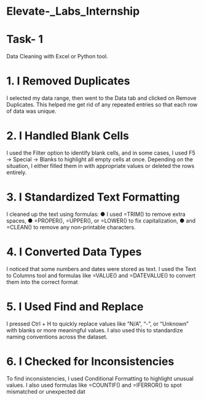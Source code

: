 # Elevate-_Labs_Internship
# Task- 1
Data Cleaning with Excel or Python tool.
# 1. I Removed Duplicates
I selected my data range, then went to the Data tab and clicked on Remove Duplicates. This helped me
get rid of any repeated entries so that each row of data was unique.
# 2. I Handled Blank Cells
I used the Filter option to identify blank cells, and in some cases, I used F5 → Special → Blanks to
highlight all empty cells at once. Depending on the situation, I either filled them in with appropriate
values or deleted the rows entirely.
# 3. I Standardized Text Formatting
I cleaned up the text using formulas:
● I used =TRIM() to remove extra spaces,
● =PROPER(), =UPPER(), or =LOWER() to fix capitalization,
● and =CLEAN() to remove any non-printable characters.
# 4. I Converted Data Types
I noticed that some numbers and dates were stored as text. I used the Text to Columns tool and
formulas like =VALUE() and =DATEVALUE() to convert them into the correct format
# 5. I Used Find and Replace
I pressed Ctrl + H to quickly replace values like “N/A”, “-”, or “Unknown” with blanks or more meaningful
values. I also used this to standardize naming conventions across the dataset.
# 6. I Checked for Inconsistencies
To find inconsistencies, I used Conditional Formatting to highlight unusual values. I also used formulas
like =COUNTIF() and =IFERROR() to spot mismatched or unexpected dat
